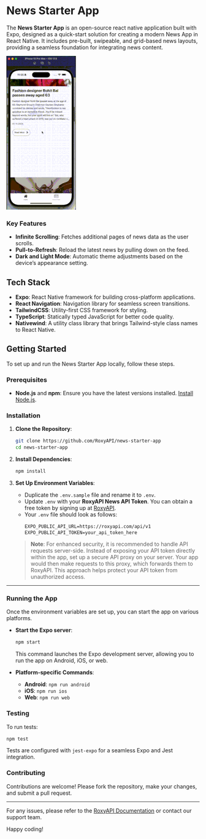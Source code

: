# News Starter App

The **News Starter App** is an open-source react native application built with Expo, designed as a quick-start solution for creating a modern News App in React Native. It includes pre-built, swipeable, and grid-based news layouts, providing a seamless foundation for integrating news content.

![App Demo](assets/demo.gif)

### Key Features

- **Infinite Scrolling**: Fetches additional pages of news data as the user scrolls.
- **Pull-to-Refresh**: Reload the latest news by pulling down on the feed.
- **Dark and Light Mode**: Automatic theme adjustments based on the device’s appearance setting.

## Tech Stack

- **Expo**: React Native framework for building cross-platform applications.
- **React Navigation**: Navigation library for seamless screen transitions.
- **TailwindCSS**: Utility-first CSS framework for styling.
- **TypeScript**: Statically typed JavaScript for better code quality.
- **Nativewind**: A utility class library that brings Tailwind-style class names to React Native.

## Getting Started

To set up and run the News Starter App locally, follow these steps.

### Prerequisites

- **Node.js** and **npm**: Ensure you have the latest versions installed. [Install Node.js](https://nodejs.org/).

### Installation

1. **Clone the Repository**:

   ```bash
   git clone https://github.com/RoxyAPI/news-starter-app
   cd news-starter-app
   ```

2. **Install Dependencies**:

   ```bash
   npm install
   ```

3. **Set Up Environment Variables**:

   - Duplicate the `.env.sample` file and rename it to `.env`.
   - Update `.env` with your **RoxyAPI News API Token**. You can obtain a free token by signing up at [RoxyAPI](https://roxyapi.com).
   - Your `.env` file should look as follows:
     ```plaintext
     EXPO_PUBLIC_API_URL=https://roxyapi.com/api/v1
     EXPO_PUBLIC_API_TOKEN=your_api_token_here
     ```

   > **Note**: For enhanced security, it is recommended to handle API requests server-side. Instead of exposing your API token directly within the app, set up a secure API proxy on your server. Your app would then make requests to this proxy, which forwards them to RoxyAPI. This approach helps protect your API token from unauthorized access.

---

### Running the App

Once the environment variables are set up, you can start the app on various platforms.

- **Start the Expo server**:

  ```bash
  npm start
  ```

  This command launches the Expo development server, allowing you to run the app on Android, iOS, or web.

- **Platform-specific Commands**:
  - **Android**: `npm run android`
  - **iOS**: `npm run ios`
  - **Web**: `npm run web`

### Testing

To run tests:

```bash
npm test
```

Tests are configured with `jest-expo` for a seamless Expo and Jest integration.

### Contributing

Contributions are welcome! Please fork the repository, make your changes, and submit a pull request.

---

For any issues, please refer to the [RoxyAPI Documentation](https://roxyapi.com/docs) or contact our support team.

Happy coding!
